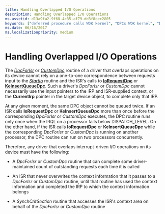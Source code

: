 ```yaml
---
title: Handling Overlapped I/O Operations
description: Handling Overlapped I/O Operations
ms.assetid: d13a9fa2-9f68-4c35-af79-dd3f8cec2805
keywords: ["deferred procedure calls WDK kernel", "DPCs WDK kernel", "DpcForIsr", "CustomDpc", "overlapped I/O WDK kernel"]
ms.date: 06/16/2017
ms.localizationpriority: medium
---
```


# Handling Overlapped I/O Operations





The [*DpcForIsr*](/windows-hardware/drivers/ddi/wdm/nc-wdm-io_dpc_routine) or [*CustomDpc*](/windows-hardware/drivers/ddi/wdm/nc-wdm-kdeferred_routine) routine of a driver that overlaps operations on its device cannot rely on a one-to-one correspondence between requests input to the [*StartIo*](/windows-hardware/drivers/ddi/wdm/nc-wdm-driver_startio) routine and the ISR's calls to [**IoRequestDpc**](/windows-hardware/drivers/ddi/wdm/nf-wdm-iorequestdpc) or [**KeInsertQueueDpc**](/windows-hardware/drivers/ddi/wdm/nf-wdm-keinsertqueuedpc). Such a driver's *DpcForIsr* or *CustomDpc* cannot necessarily use the input pointers to the IRP and ISR-supplied context, or the **CurrentIrp** pointer in the target device object, to complete only that IRP.

At any given moment, the same DPC object cannot be queued twice. If an ISR calls **IoRequestDpc** or **KeInsertQueueDpc** more than once before the corresponding *DpcForIsr* or *CustomDpc* executes, the DPC routine runs only once when the IRQL on a processor falls below DISPATCH\_LEVEL. On the other hand, if the ISR calls **IoRequestDpc** or **KeInsertQueueDpc** while the corresponding *DpcForIsr* or *CustomDpc* is running on another processor, the DPC routine can run on two processors concurrently.

Therefore, any driver that overlaps interrupt-driven I/O operations on its device must have the following:

-   A *DpcForIsr* or *CustomDpc* routine that can complete some driver-maintained count of outstanding requests each time it is called

-   An ISR that never overwrites the context information that it passes to a *DpcForIsr* or *CustomDpc* routine, until that routine has used the context information and completed the IRP to which the context information belongs

-   A *SynchCritSection* routine that accesses the ISR's context area on behalf of the *DpcForIsr* or *CustomDpc* routine

 

